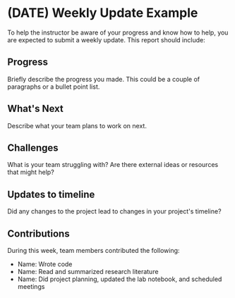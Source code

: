 # (DATE) Weekly Update Example

To help the instructor be aware of your progress and know how to help, you are expected to submit a weekly update. This report should include:

## Progress
Briefly describe the progress you made. This could be a couple of paragraphs or a bullet point list.

## What's Next
Describe what your team plans to work on next.

## Challenges
What is your team struggling with? Are there external ideas or resources that might help?

## Updates to timeline
Did any changes to the project lead to changes in your project's timeline?

## Contributions
During this week, team members contributed the following: 

* Name: Wrote code
* Name: Read and summarized research literature
* Name: Did project planning, updated the lab notebook, and scheduled meetings
